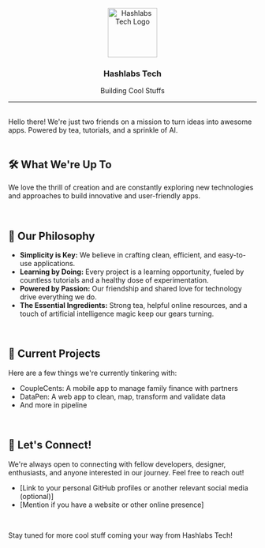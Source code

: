 
<p align="center">
  <a href="https://github.com/Hashlabs-Tech">
    <img src="https://avatars.githubusercontent.com/u/[YOUR_ORGANIZATION_ID]?s=200&v=4" alt="Hashlabs Tech Logo" width="100" height="100">
  </a>
  <h3 align="center">Hashlabs Tech</h3>
  <p align="center">
    Building Cool Stuffs
  </p>
</p>

---

<br>
Hello there! We're just two friends on a mission to turn ideas into awesome apps. Powered by tea, tutorials, and a sprinkle of AI.
 
<br>
<br>

## 🛠️ What We're Up To

We love the thrill of creation and are constantly exploring new technologies and approaches to build innovative and user-friendly apps.

<br>

## 🌱 Our Philosophy

* **Simplicity is Key:** We believe in crafting clean, efficient, and easy-to-use applications.
* **Learning by Doing:** Every project is a learning opportunity, fueled by countless tutorials and a healthy dose of experimentation.
* **Powered by Passion:** Our friendship and shared love for technology drive everything we do.
* **The Essential Ingredients:** Strong tea, helpful online resources, and a touch of artificial intelligence magic keep our gears turning.

<br>

## 🔭 Current Projects

Here are a few things we're currently tinkering with:

* CoupleCents: A mobile app to manage family finance with partners
* DataPen: A web app to clean, map, transform and validate data
* And more in pipeline

<br>

## 🤝 Let's Connect!

We're always open to connecting with fellow developers, designer, enthusiasts, and anyone interested in our journey. Feel free to reach out!

* [Link to your personal GitHub profiles or another relevant social media (optional)]
* [Mention if you have a website or other online presence]

<br>

Stay tuned for more cool stuff coming your way from Hashlabs Tech!
